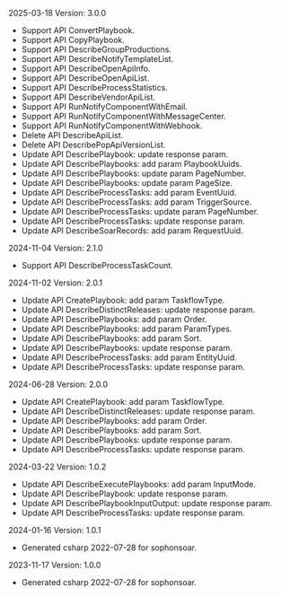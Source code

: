 2025-03-18 Version: 3.0.0
- Support API ConvertPlaybook.
- Support API CopyPlaybook.
- Support API DescribeGroupProductions.
- Support API DescribeNotifyTemplateList.
- Support API DescribeOpenApiInfo.
- Support API DescribeOpenApiList.
- Support API DescribeProcessStatistics.
- Support API DescribeVendorApiList.
- Support API RunNotifyComponentWithEmail.
- Support API RunNotifyComponentWithMessageCenter.
- Support API RunNotifyComponentWithWebhook.
- Delete API DescribeApiList.
- Delete API DescribePopApiVersionList.
- Update API DescribePlaybook: update response param.
- Update API DescribePlaybooks: add param PlaybookUuids.
- Update API DescribePlaybooks: update param PageNumber.
- Update API DescribePlaybooks: update param PageSize.
- Update API DescribeProcessTasks: add param EventUuid.
- Update API DescribeProcessTasks: add param TriggerSource.
- Update API DescribeProcessTasks: update param PageNumber.
- Update API DescribeProcessTasks: update response param.
- Update API DescribeSoarRecords: add param RequestUuid.


2024-11-04 Version: 2.1.0
- Support API DescribeProcessTaskCount.


2024-11-02 Version: 2.0.1
- Update API CreatePlaybook: add param TaskflowType.
- Update API DescribeDistinctReleases: update response param.
- Update API DescribePlaybooks: add param Order.
- Update API DescribePlaybooks: add param ParamTypes.
- Update API DescribePlaybooks: add param Sort.
- Update API DescribePlaybooks: update response param.
- Update API DescribeProcessTasks: add param EntityUuid.
- Update API DescribeProcessTasks: update response param.


2024-06-28 Version: 2.0.0
- Update API CreatePlaybook: add param TaskflowType.
- Update API DescribeDistinctReleases: update response param.
- Update API DescribePlaybooks: add param Order.
- Update API DescribePlaybooks: add param Sort.
- Update API DescribePlaybooks: update response param.
- Update API DescribeProcessTasks: update response param.


2024-03-22 Version: 1.0.2
- Update API DescribeExecutePlaybooks: add param InputMode.
- Update API DescribePlaybook: update response param.
- Update API DescribePlaybookInputOutput: update response param.
- Update API DescribeProcessTasks: update response param.


2024-01-16 Version: 1.0.1
- Generated csharp 2022-07-28 for sophonsoar.

2023-11-17 Version: 1.0.0
- Generated csharp 2022-07-28 for sophonsoar.

